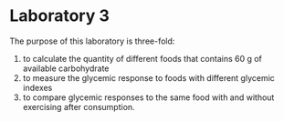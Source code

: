 # Laboratory 3

The purpose of this laboratory is three-fold: 
 1. to calculate the quantity of different foods that contains 60 g of available carbohydrate
 2. to measure the glycemic response to foods with different glycemic indexes
 3. to compare glycemic responses to the same food with and without exercising after consumption.
